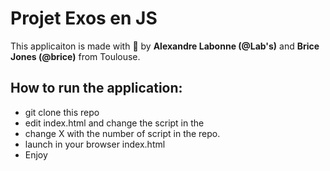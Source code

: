 # Projet Exos en JS

This applicaiton is made with :purple_heart: by **Alexandre Labonne (@Lab's)** and **Brice Jones (@brice)** from Toulouse.

## How to run the application:

- git clone this repo
- edit index.html and change the script in the <head> <script src="script_X.js"></script>
- change X with the number of script in the repo.
- launch in your browser index.html
- Enjoy


